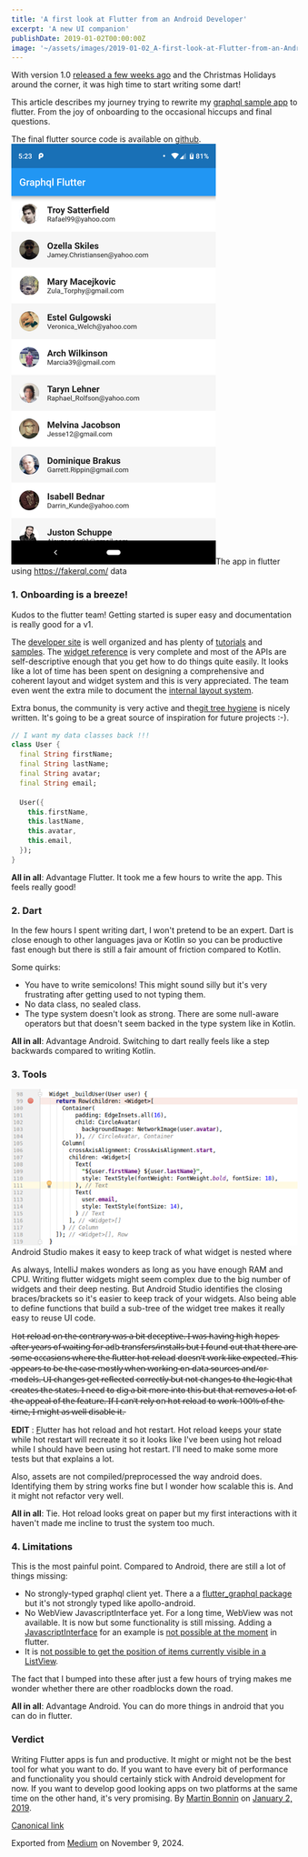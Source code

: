 ```yaml
---
title: 'A first look at Flutter from an Android Developer'
excerpt: 'A new UI companion'
publishDate: 2019-01-02T00:00:00Z
image: '~/assets/images/2019-01-02_A-first-look-at-Flutter-from-an-Android-Developer/1*4b3qmQNUEKuM5K01OUN7zQ.png'
---
```


With version 1.0 [released a few weeks ago](https://developers.googleblog.com/2018/12/flutter-10-googles-portable-ui-toolkit.html) and the Christmas Holidays around the corner, it was high time to start writing some dart!

This article describes my journey trying to rewrite my [graphql sample app](https://github.com/martinbonnin/github-graphql-sample) to flutter. From the joy of onboarding to the occasional hiccups and final questions.

The final flutter source code is available on [github](https://github.com/martinbonnin/graphql-flutter).
![](../../assets/images/2019-01-02_A-first-look-at-Flutter-from-an-Android-Developer/1*TnDjoPdLqq0G8RtjaHWHbA.png)The app in flutter using <https://fakerql.com/> data

### 1. Onboarding is a breeze!

Kudos to the flutter team! Getting started is super easy and documentation is really good for a v1.

The [developer site](https://flutter.io/docs) is well organized and has plenty of [tutorials](https://flutter.io/docs/reference/tutorials) and [samples](https://github.com/flutter/samples/blob/master/INDEX.md). The [widget reference](https://flutter.io/docs/reference/widgets) is very complete and most of the APIs are self-descriptive enough that you get how to do things quite easily. It looks like a lot of time has been spent on designing a comprehensive and coherent layout and widget system and this is very appreciated. The team even went the extra mile to document the [internal layout system](https://flutter.io/docs/resources/inside-flutter).

Extra bonus, the community is very active and the[git tree hygiene](https://github.com/flutter/flutter/wiki/Tree-hygiene) is nicely written. It's going to be a great source of inspiration for future projects :-).

```dart
// I want my data classes back !!!
class User {
  final String firstName;
  final String lastName;
  final String avatar;
  final String email;

  User({
    this.firstName,
    this.lastName,
    this.avatar,
    this.email,
  });
}
```

**All in all**: Advantage Flutter. It took me a few hours to write the app. This feels really good!

### 2. Dart

In the few hours I spent writing dart, I won't pretend to be an expert. Dart is close enough to other languages java or Kotlin so you can be productive fast enough but there is still a fair amount of friction compared to Kotlin.

Some quirks:

* You have to write semicolons! This might sound silly but it's very frustrating after getting used to not typing them.
* No data class, no sealed class.
* The type system doesn't look as strong. There are some null-aware operators but that doesn't seem backed in the type system like in Kotlin.

**All in all**: Advantage Android. Switching to dart really feels like a step backwards compared to writing Kotlin.

### 3. Tools

![](../../assets/images/2019-01-02_A-first-look-at-Flutter-from-an-Android-Developer/1*OcZb8seAPVBmFemZhYpASw.png)Android Studio makes it easy to keep track of what widget is nested where

As always, IntelliJ makes wonders as long as you have enough RAM and CPU. Writing flutter widgets might seem complex due to the big number of widgets and their deep nesting. But Android Studio identifies the closing braces/brackets so it's easier to keep track of your widgets. Also being able to define functions that build a sub-tree of the widget tree makes it really easy to reuse UI code.

H̵o̵t̵ ̵r̵e̵l̵o̵a̵d̵ ̵o̵n̵ ̵t̵h̵e̵ ̵c̵o̵n̵t̵r̵a̵r̵y̵ ̵w̵a̵s̵ ̵a̵ ̵b̵i̵t̵ ̵d̵e̵c̵e̵p̵t̵i̵v̵e̵.̵ ̵I̵ ̵w̵a̵s̵ ̵h̵a̵v̵i̵n̵g̵ ̵h̵i̵g̵h̵ ̵h̵o̵p̵e̵s̵ ̵a̵f̵t̵e̵r̵ ̵y̵e̵a̵r̵s̵ ̵o̵f̵ ̵w̵a̵i̵t̵i̵n̵g̵ ̵f̵o̵r̵ ̵a̵d̵b̵ ̵t̵r̵a̵n̵s̵f̵e̵r̵s̵/̵i̵n̵s̵t̵a̵l̵l̵s̵ ̵b̵u̵t̵ ̵I̵ ̵f̵o̵u̵n̵d̵ ̵o̵u̵t̵ ̵t̵h̵a̵t̵ ̵t̵h̵e̵r̵e̵ ̵a̵r̵e̵ ̵s̵o̵m̵e̵ ̵o̵c̵c̵a̵s̵i̵o̵n̵s̵ ̵w̵h̵e̵r̵e̵ ̵t̵h̵e̵ ̵f̵l̵u̵t̵t̵e̵r̵ ̵h̵o̵t̵ ̵r̵e̵l̵o̵a̵d̵ ̵d̵o̵e̵s̵n̵'̵t̵ ̵w̵o̵r̵k̵ ̵l̵i̵k̵e̵ ̵e̵x̵p̵e̵c̵t̵e̵d̵.̵ ̵T̵h̵i̵s̵ ̵a̵p̵p̵e̵a̵r̵s̵ ̵t̵o̵ ̵b̵e̵ ̵t̵h̵e̵ ̵c̵a̵s̵e̵ ̵m̵o̵s̵t̵l̵y̵ ̵w̵h̵e̵n̵ ̵w̵o̵r̵k̵i̵n̵g̵ ̵o̵n̵ ̵d̵a̵t̵a̵ ̵s̵o̵u̵r̵c̵e̵s̵ ̵a̵n̵d̵/̵o̵r̵ ̵m̵o̵d̵e̵l̵s̵.̵ ̵U̵I̵ ̵c̵h̵a̵n̵g̵e̵s̵ ̵g̵e̵t̵ ̵r̵e̵f̵l̵e̵c̵t̵e̵d̵ ̵c̵o̵r̵r̵e̵c̵t̵l̵y̵ ̵b̵u̵t̵ ̵n̵o̵t̵ ̵c̵h̵a̵n̵g̵e̵s̵ ̵t̵o̵ ̵t̵h̵e̵ ̵l̵o̵g̵i̵c̵ ̵t̵h̵a̵t̵ ̵c̵r̵e̵a̵t̵e̵s̵ ̵t̵h̵e̵ ̵s̵t̵a̵t̵e̵s̵.̵ ̵I̵ ̵n̵e̵e̵d̵ ̵t̵o̵ ̵d̵i̵g̵ ̵a̵ ̵b̵i̵t̵ ̵m̵o̵r̵e̵ ̵i̵n̵t̵o̵ ̵t̵h̵i̵s̵ ̵b̵u̵t̵ ̵t̵h̵a̵t̵ ̵r̵e̵m̵o̵v̵e̵s̵ ̵a̵ ̵l̵o̵t̵ ̵o̵f̵ ̵t̵h̵e̵ ̵a̵p̵p̵e̵a̵l̵ ̵o̵f̵ ̵t̵h̵e̵ ̵f̵e̵a̵t̵u̵r̵e̵.̵ ̵I̵f̵ ̵I̵ ̵c̵a̵n̵'̵t̵ ̵r̵e̵l̵y̵ ̵o̵n̵ ̵h̵o̵t̵ ̵r̵e̵l̵o̵a̵d̵ ̵t̵o̵ ̵w̵o̵r̵k̵ ̵1̵0̵0̵%̵ ̵o̵f̵ ̵t̵h̵e̵ ̵t̵i̵m̵e̵,̵ ̵I̵ ̵m̵i̵g̵h̵t̵ ̵a̵s̵ ̵w̵e̵l̵l̵ ̵d̵i̵s̵a̵b̵l̵e̵ ̵i̵t̵.̵

**EDIT** : [F](https://github.com/flutter/flutter-intellij/issues/1011)lutter has hot reload and hot restart. Hot reload keeps your state while hot restart will recreate it so it looks like I've been using hot reload while I should have been using hot restart. I'll need to make some more tests but that explains a lot.

Also, assets are not compiled/preprocessed the way android does. Identifying them by string works fine but I wonder how scalable this is. And it might not refactor very well.

**All in all**: Tie. Hot reload looks great on paper but my first interactions with it haven't made me incline to trust the system too much.

### 4. Limitations

This is the most painful point. Compared to Android, there are still a lot of things missing:

* No strongly-typed graphql client yet. There a a [flutter_graphql package](https://pub.dartlang.org/packages/graphql_flutter) but it's not strongly typed like apollo-android.
* No WebView JavascriptInterface yet. For a long time, WebView was not available. It is now but some functionality is still missing. Adding a [JavascriptInterface](https://developer.android.com/reference/android/webkit/JavascriptInterface) for an example is [not possible at the moment](https://github.com/fluttercommunity/flutter_webview_plugin/issues/71) in flutter.
* It is [not possible to get the position of items currently visible in a ListView](https://github.com/flutter/flutter/issues/19941).

The fact that I bumped into these after just a few hours of trying makes me wonder whether there are other roadblocks down the road.

**All in all**: Advantage Android. You can do more things in android that you can do in flutter.

### Verdict

Writing Flutter apps is fun and productive. It might or might not be the best tool for what you want to do. If you want to have every bit of performance and functionality you should certainly stick with Android development for now. If you want to develop good looking apps on two platforms at the same time on the other hand, it's very promising.
By [Martin Bonnin](https://medium.com/@mbonnin) on [January 2, 2019](https://medium.com/p/dbf89d14228a).

[Canonical link](https://medium.com/@mbonnin/a-first-look-at-flutter-from-an-android-developer-dbf89d14228a)

Exported from [Medium](https://medium.com) on November 9, 2024.
